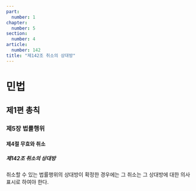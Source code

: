 ```yaml
---
part:
  number: 1
chapter:
  number: 5
section:
  number: 4
article:
  number: 142
title: "제142조 취소의 상대방"
---
```

# 민법

## 제1편 총칙

### 제5장 법률행위

#### 제4절 무효와 취소

##### 제142조 취소의 상대방

취소할 수 있는 법률행위의 상대방이 확정한 경우에는 그 취소는 그 상대방에 대한 의사표시로 하여야 한다.
